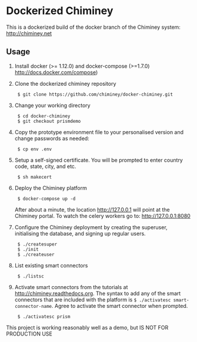 Dockerized Chiminey
===================

This is a dockerized build of the docker branch of the Chiminey system: http://chiminey.net

Usage
-----

1. Install docker (>= 1.12.0) and docker-compose (>=1.7.0) http://docs.docker.com/compose)

2. Clone the dockerized chiminey repository
   ```
    $ git clone https://github.com/chiminey/docker-chiminey.git
   ```

3. Change your working directory
   ```
    $ cd docker-chiminey
    $ git checkout prismdemo
   ```

4. Copy the prototype environment file to your personalised version and change passwords as needed:
   ```
    $ cp env .env
   ```

5. Setup a self-signed certificate. You will be prompted to enter country code, state, city, and etc.
   ```
    $ sh makecert
   ```

6. Deploy the Chiminey platform
   ```
    $ docker-compose up -d
   ```

   After about a minute, the location http://127.0.0.1 will point at the Chiminey portal.
   To watch the celery workers go to: http://127.0.0.1:8080

7. Configure the Chiminey deployment by creating the superuser, initialising the database, and signing up regular users.
   ```
    $ ./createsuper
    $ ./init
    $ ./createuser
   ```

8. List existing smart connectors
   ```
    $ ./listsc
   ```

9. Activate smart connectors from the tutorials at http://chiminey.readthedocs.org. The syntax to add any of the smart connectors that are included with the platform is ```$ ./activatesc smart-connector-name```. Agree to activate the smart connector when prompted.
   ```
    $ ./activatesc prism
   ```

This project is working reasonably well as a demo, but IS NOT FOR PRODUCTION USE
